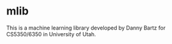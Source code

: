 # mlib
This is a machine learning library developed by Danny Bartz 
for CS5350/6350 in University of Utah.
